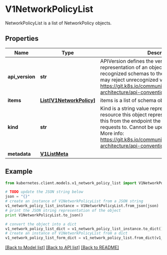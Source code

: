 # V1NetworkPolicyList

NetworkPolicyList is a list of NetworkPolicy objects.

## Properties

Name | Type | Description | Notes
------------ | ------------- | ------------- | -------------
**api_version** | **str** | APIVersion defines the versioned schema of this representation of an object. Servers should convert recognized schemas to the latest internal value, and may reject unrecognized values. More info: https://git.k8s.io/community/contributors/devel/sig-architecture/api-conventions.md#resources | [optional] 
**items** | [**List[V1NetworkPolicy]**](V1NetworkPolicy.md) | items is a list of schema objects. | 
**kind** | **str** | Kind is a string value representing the REST resource this object represents. Servers may infer this from the endpoint the kubernetes.client submits requests to. Cannot be updated. In CamelCase. More info: https://git.k8s.io/community/contributors/devel/sig-architecture/api-conventions.md#types-kinds | [optional] 
**metadata** | [**V1ListMeta**](V1ListMeta.md) |  | [optional] 

## Example

```python
from kubernetes.client.models.v1_network_policy_list import V1NetworkPolicyList

# TODO update the JSON string below
json = "{}"
# create an instance of V1NetworkPolicyList from a JSON string
v1_network_policy_list_instance = V1NetworkPolicyList.from_json(json)
# print the JSON string representation of the object
print V1NetworkPolicyList.to_json()

# convert the object into a dict
v1_network_policy_list_dict = v1_network_policy_list_instance.to_dict()
# create an instance of V1NetworkPolicyList from a dict
v1_network_policy_list_form_dict = v1_network_policy_list.from_dict(v1_network_policy_list_dict)
```
[[Back to Model list]](../README.md#documentation-for-models) [[Back to API list]](../README.md#documentation-for-api-endpoints) [[Back to README]](../README.md)



